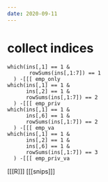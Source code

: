 ```yaml
---
date: 2020-09-11
---
```


# collect indices

	which(ins[,1] == 1 &
	       rowSums(ins[,1:7]) == 1
	  ) -[[[ emp_only
	which(ins[,1] == 1 &
	      ins[,2] == 1 &
	      rowSums(ins[,1:7]) == 2
	  ) -[[[ emp_priv
	which(ins[,1] == 1 &
	      ins[,6] == 1 &
	      rowSums(ins[,1:7]) == 2
	  ) -[[[ emp_va
	which(ins[,1] == 1 &
	      ins[,2] == 1 &
	      ins[,6] == 1 &
	      rowSums(ins[,1:7]) == 3
	  ) -[[[ emp_priv_va


[[[R]]]
[[[snips]]]
